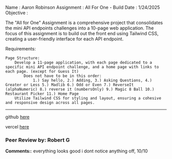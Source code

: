 Name : Aaron Robinson
Assignment : All For One - Build
Date : 1/24/2025
Objective :

The "All for One" Assignment is a comprehensive project that consolidates the mini API endpoints challenges into a 10-page web application. The focus of this assignment is to build out the front end using Tailwind CSS, creating a user-friendly interface for each API endpoint.

Requirements:

    Page Structure:
        Develop a 11-page application, with each page dedicated to a specific mini API endpoint challenge, and a home page with links to each page. (except for Guess It)
            Does not have to be in this order:
                1.) Say hello, 2.) Adding, 3.) Asking Questions, 4.) Greater or Less 5.) Madlib 6.) Odd or Even 7.) ReverseIt (alphaNumeric) 8.) reverse it (numbersOnly) 9.) Magic 8 Ball 10.) Restaurant Picker 11.) Home Page
        Utilize Tailwind CSS for styling and layout, ensuring a cohesive and responsive design across all pages.
---

github [here](https://github.com/wraithio/ARobinsonP4A4One)

vercel [here](https://a-robinson-p4-a4-one.vercel.app/)

### Peer Review by: Robert G
**Comments:**: everything looks good i dont notice anything off, 10/10